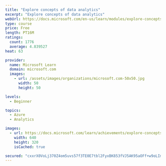 ```yaml
---
title: "Explore concepts of data analytics"
excerpt: "Explore concepts of data analytics"
webUrl: https://docs.microsoft.com/en-us/learn/modules/explore-concepts-of-data-analytics/
type: course
price: Free
length: PT16M
ratings:
  count: 1776
  average: 4.839527
heat: 63

provider:
  name: Microsoft Learn
  domain: microsoft.com
  images:
    - url: /assets/images/organizations/microsoft.com-50x50.jpg
      width: 50
      height: 50

levels:
  - Beginner

topics:
  - Azure
  - Analytics

images:
  - url: https://docs.microsoft.com/learn/achievements/explore-concepts-of-data-analytics-social.png
    width: 640
    height: 320
    isCached: true

secured: "cxxrX0VoLj370Z4om5uvs57f3TE0E7tbl2FyxBK853fVJ5AK95aOFf+w9oLImM1JhI1A5DVoeFKW96p9Lg+rcJmwlcR5D4aiSfVIhzQduak8XZWQJTVFRiODZWts6Mh5KNkoYG+BcDvp+Zlb4alvyyLNc7Fr48I5cIU8418FfHaOXakJXjDmMcrJCs/685+RltgeaHsG2VymnWb4GOZ05bJl5jNxVQx5V/F56K00LgyiAUQdvb2KEMzCHM9W80SUotRDBgTl/wlxot9Nt8HwvUa/tODgvj++kW+u70Pf0lWj7RelK/dvpAj2O0Fb0137agZTdqo4kz/Hc9xww8yEWP9BSnSFnV3wPoqzaDrR4CKKEtUG10NiFI7tqv2ftQO7pNvyuDXM+mzjGGRvtEMuB64A8ZdOoUYXGGKcAyhAaEs=;Fe14rBgajO+bhsY43LD3gw=="
---
```


